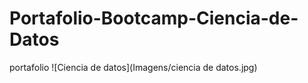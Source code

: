 # Portafolio-Bootcamp-Ciencia-de-Datos
portafolio
![Ciencia de datos](Imagens/ciencia de datos.jpg)
 
